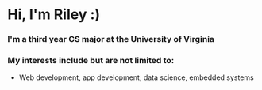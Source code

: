 # Hi, I'm Riley :)
### I'm a third year CS major at the University of Virginia
### My interests include but are not limited to:
* Web development, app development, data science, embedded systems

<!---
nfletcher27/nfletcher27 is a ✨ special ✨ repository because its `README.md` (this file) appears on your GitHub profile.
You can click the Preview link to take a look at your changes.
--->

